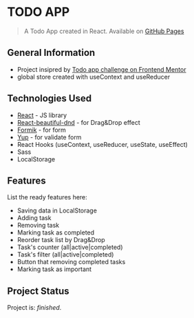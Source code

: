 # TODO APP

> A Todo App created in React.
> Available on [GitHub Pages](https://krylak123.github.io/react-todo-app/)

## General Information

-   Project insipred by [Todo app challenge on Frontend Mentor](https://www.frontendmentor.io/challenges/todo-app-Su1_KokOW)
-   global store created with useContext and useReducer

## Technologies Used

-   [React](https://pl.reactjs.org/) - JS library
-   [React-beautiful-dnd](https://www.npmjs.com/package/react-beautiful-dnd) - for Drag&Drop effect
-   [Formik](https://formik.org/) - for form
-   [Yup](https://www.npmjs.com/package/yup) - for validate form
-   React Hooks (useContext, useReducer, useState, useEffect)
-   Sass
-   LocalStorage

## Features

List the ready features here:

-   Saving data in LocalStorage
-   Adding task
-   Removing task
-   Marking task as completed
-   Reorder task list by Drag&Drop
-   Task's counter (all|active|completed)
-   Task's filter (all|active|completed)
-   Button that removing completed tasks
-   Marking task as important

## Project Status

Project is: _finished_.
